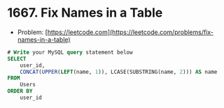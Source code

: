 # 1667. Fix Names in a Table

- Problem: [https://leetcode.com](https://leetcode.com/problems/fix-names-in-a-table)

```sql
# Write your MySQL query statement below
SELECT
    user_id,
    CONCAT(UPPER(LEFT(name, 1)), LCASE(SUBSTRING(name, 2))) AS name
FROM
    Users
ORDER BY
    user_id
```